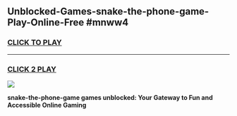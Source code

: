 
## Unblocked-Games-snake-the-phone-game-Play-Online-Free #mnww4
<h3>
<a href="https://us.freeplayer.one?title=snake-the-phone-game&ref=10M">CLICK TO PLAY</a></h3>
<hr>

<h3>
<a href="https://us.freeplayer.one?title=snake-the-phone-game&ref=10M">CLICK 2 PLAY</a>
  
</h3>

<a href="https://us.freeplayer.one?title=snake-the-phone-game&ref=10M"><img src="https://clearcache.store/games.png"></a>


**snake-the-phone-game games unblocked: Your Gateway to Fun and Accessible Online Gaming**
